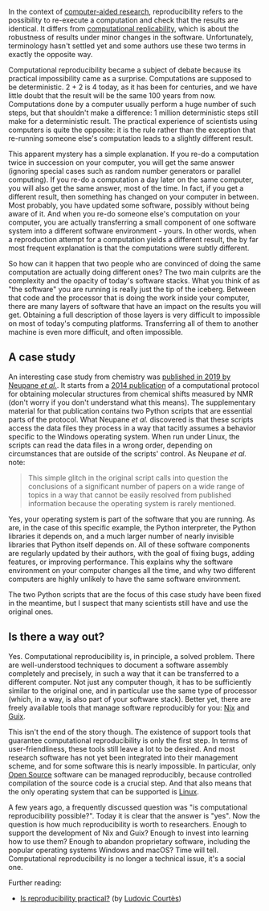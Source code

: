 In the context of [computer-aided research](Computer-aided%20research.md), reproducibility refers to the possibility to re-execute a computation and check that the results are identical. It differs from [computational replicability](Computational%20replicability.md), which is about the robustness of results under minor changes in the software. Unfortunately, terminology hasn't settled yet and some authors use these two terms in exactly the opposite way.

Computational reproducibility became a subject of debate because its practical impossibility came as a surprise. Computations are supposed to be deterministic. 2 + 2 is 4 today, as it has been for centuries, and we have little doubt that the result will be the same 100 years from now. Computations done by a computer usually perform a huge number of such steps, but that shouldn't make a difference: 1 million deterministic steps still make for a deterministic result. The practical experience of scientists using computers is quite the opposite: it is the rule rather than the exception that re-running someone else's computation leads to a slightly different result.

This apparent mystery has a simple explanation. If you re-do a computation twice in succession on your computer, you will get the same answer (ignoring special cases such as random number generators or parallel computing). If you re-do a computation a day later on the same computer, you will also get the same answer, most of the time. In fact, if you get a different result, then something has changed on your computer in between. Most probably, you have updated some software, possibly without being aware of it. And when you re-do someone else's computation on your computer, you are actually transferring a small component of one software system into a different software environment - yours. In other words, when a reproduction attempt for a computation yields a different result, the by far most frequent explanation is that the computations were subtly different.

So how can it happen that two people who are convinced of doing the same computation are actually doing different ones? The two main culprits are the complexity and the opacity of today's software stacks. What you think of as "the software" you are running is really just the tip of the iceberg. Between that code and the processor that is doing the work inside your computer, there are many layers of software that have an impact on the results you will get. Obtaining a full description of those layers is very difficult to impossible on most of today's computing platforms. Transferring all of them to another machine is even more difficult, and often impossible.

## A case study

An interesting case study from chemistry was [published in 2019 by Neupane *et al.*](https://doi.org/10.1021/acs.orglett.9b03216). It starts from a [2014 publication](https://doi.org/10.1038/nprot.2014.042) of a computational protocol for obtaining molecular structures from chemical shifts measured by NMR (don't worry if you don't understand what this means). The supplementary material for that publication contains two Python scripts that are essential parts of the protocol. What Neupane *et al.* discovered is that these scripts access the data files they process in a way that tacitly assumes a behavior specific to the Windows operating system. When run under Linux, the scripts can read the data files in a wrong order, depending on circumstances that are outside of the scripts' control. As Neupane *et al.* note:

> This simple glitch in the original script calls into question the
> conclusions of a significant number of papers on a wide range of
> topics in a way that cannot be easily resolved from published
> information because the operating system is rarely mentioned.

Yes, your operating system is part of the software that you are running. As are, in the case of this specific example, the Python interpreter, the Python libraries it depends on, and a much larger number of nearly invisible libraries that Python itself depends on. All of these software components are regularly updated by their authors, with the goal of fixing bugs, adding features, or improving performance. This explains why the software environment on your computer changes all the time, and why two different computers are highly unlikely to have the same software environment.

The two Python scripts that are the focus of this case study have been fixed in the meantime, but I suspect that many scientists still have and use the original ones.

## Is there a way out?

Yes. Computational reproducibility is, in principle, a solved problem. There are well-understood techniques to document a software assembly completely and precisely, in such a way that it can be transferred to a different computer. Not just any computer though, it has to be sufficiently similar to the original one, and in particular use the same type of processor (which, in a way, is also part of your software stack). Better yet, there are freely available tools that manage software reproducibly for you: [Nix](Nix.md) and [Guix](Guix.md).

This isn't the end of the story though. The existence of support tools that guarantee computational reproducibility is only the first step. In terms of user-friendliness, these tools still leave a lot to be desired. And most research software has not yet been integrated into their management scheme, and for some software this is nearly impossible. In particular, only [Open Source](Open%20Source.md) software can be managed reproducibly, because controlled compilation of the source code is a crucial step. And that also means that the only operating system that can be supported is [Linux](Linux.md).

A few years ago, a frequently discussed question was "is computational reproducibility possible?". Today it is clear that the answer is "yes". Now the question is how much reproducibility is worth to researchers. Enough to support the development of Nix and Guix? Enough to invest into learning how to use them? Enough to abandon proprietary software, including the popular operating systems Windows and macOS? Time will tell. Computational reproducibility is no longer a technical issue, it's a social one.

Further reading:
 - [Is reproducibility practical?](https://hpc.guix.info/blog/2022/07/is-reproducibility-practical/) (by [Ludovic Courtès](https://people.bordeaux.inria.fr/lcourtes/))

